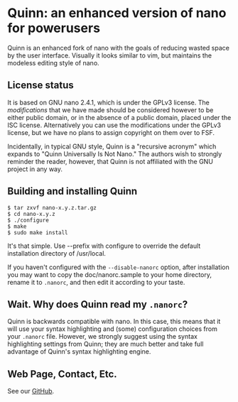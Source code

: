 # Quinn: an enhanced version of nano for powerusers

Quinn is an enhanced fork of nano with the goals of reducing wasted space
by the user interface.  Visually it looks similar to vim, but maintains the
modeless editing style of nano.

## License status

It is based on GNU nano 2.4.1, which is under the GPLv3 license.  The
*modifications* that we have made should be considered however to be either
public domain, or in the absence of a public domain, placed under the ISC
license.  Alternatively you can use the modifications under the GPLv3 license,
but we have no plans to assign copyright on them over to FSF.

Incidentally, in typical GNU style, Quinn is a "recursive acronym" which expands to
"Quinn Universally Is Not Nano."  The authors wish to strongly reminder the reader,
however, that Quinn is not affiliated with the GNU project in any way.

## Building and installing Quinn

    $ tar zxvf nano-x.y.z.tar.gz
    $ cd nano-x.y.z
    $ ./configure
    $ make
    $ sudo make install

It's that simple.  Use --prefix with configure to override the
default installation directory of /usr/local.

If you haven't configured with the `--disable-nanorc` option, after
installation you may want to copy the doc/nanorc.sample to your
home directory, rename it to `.nanorc`, and then edit it according
to your taste.

## Wait.  Why does Quinn read my `.nanorc`?

Quinn is backwards compatible with nano.  In this case, this means that
it will use your syntax highlighting and (some) configuration choices
from your `.nanorc` file.  However, we strongly suggest using the syntax
highlighting settings from Quinn; they are much better and take full
advantage of Quinn's syntax highlighting engine.

## Web Page, Contact, Etc.

See our [GitHub](http://github.com/kaniini/quinn).
